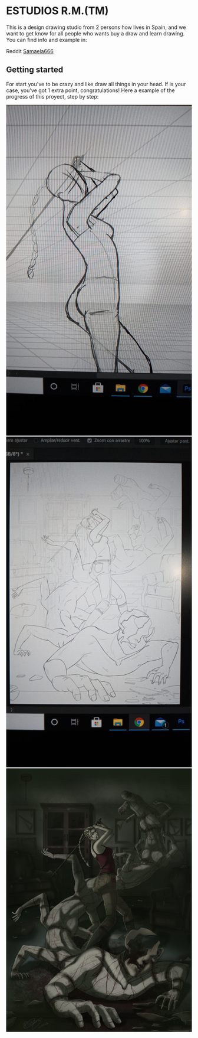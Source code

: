 

# ESTUDIOS R.M.(TM)

This is a design drawing studio from 2 persons how lives in Spain, and we want to get know for all people who wants buy a draw and learn drawing. You can find info and example in:

Reddit [Samaela666](https://www.reddit.com/user/Samaela666)

## Getting started

For start you've to be crazy and like draw all things in your head. If is your case, you've got 1 extra point, congratulations! Here a example of the progress of this proyect, step by step:

![Initial idea](inicio.jpeg)
![Progress](progreso.jpeg)
![Final!](final.jpeg)

